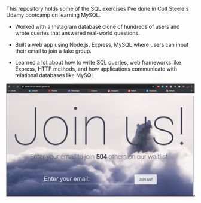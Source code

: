 This repository holds some of the SQL exercises I've done in Colt Steele's Udemy bootcamp on learning MySQL.

- Worked with a Instagram database clone of hundreds of users and wrote queries that answered real-world questions.

- Built a web app using Node.js, Express, MySQL where users can input their email to join a fake group.

- Learned a lot about how to write SQL queries, web frameworks like Express, HTTP methods, and how applications communicate with relational databases like MySQL.

![alt text](/images/sqlproject.png?raw=true)

